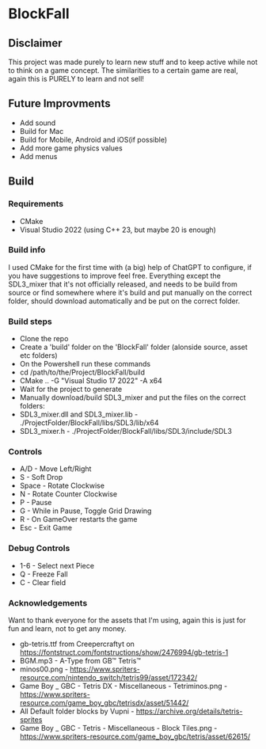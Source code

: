 # BlockFall

## Disclaimer
This project was made purely to learn new stuff and to keep active while not to think on a game concept.
The similarities to a certain game are real, again this is PURELY to learn and not sell!

## Future Improvments
 - Add sound
 - Build for Mac
 - Build for Mobile, Android and iOS(if possible)
 - Add more game physics values
 - Add menus
 

## Build
### Requirements
 - CMake
 - Visual Studio 2022 (using C++ 23, but maybe 20 is enough)

### Build info
I used CMake for the first time with (a big) help of ChatGPT to configure, if you have suggestions to improve feel free.
Everything except the SDL3_mixer that it's not officially released, and needs to be build from source or find somewhere where it's build and put manually on the correct folder, should download automatically and be put on the correct folder.

### Build steps
 - Clone the repo
 - Create a 'build' folder on the 'BlockFall' folder (alonside source, asset etc folders)
 - On the Powershell run these commands
  - cd /path/to/the/Project/BlockFall/build
  - CMake .. -G "Visual Studio 17 2022" -A x64
- Wait for the project to generate
- Manually download/build SDL3_mixer and put the files on the correct folders:
 - SDL3_mixer.dll and SDL3_mixer.lib - ./ProjectFolder/BlockFall/libs/SDL3/lib/x64
 - SDL3_mixer.h - ./ProjectFolder/BlockFall/libs/SDL3/include/SDL3

### Controls
 - A/D - Move Left/Right
 - S - Soft Drop
 - Space - Rotate Clockwise
 - N - Rotate Counter Clockwise
 - P - Pause
 - G - While in Pause, Toggle Grid Drawing
 - R - On GameOver restarts the game
 - Esc - Exit Game

### Debug Controls
 - 1-6 - Select next Piece
 - Q - Freeze Fall
 - C - Clear field

### Acknowledgements

Want to thank everyone for the assets that I'm using, again this is just for fun and learn, not to get any money.

  - gb-tetris.ttf from Creepercraftyt on https://fontstruct.com/fontstructions/show/2476994/gb-tetris-1
  - BGM.mp3 - A-Type from GB™ Tetris™
  - minos00.png - https://www.spriters-resource.com/nintendo_switch/tetris99/asset/172342/
  - Game Boy _ GBC - Tetris DX - Miscellaneous - Tetriminos.png - https://www.spriters-resource.com/game_boy_gbc/tetrisdx/asset/51442/
  - All Default folder blocks by Vupni - https://archive.org/details/tetris-sprites
  - Game Boy _ GBC - Tetris - Miscellaneous - Block Tiles.png - https://www.spriters-resource.com/game_boy_gbc/tetris/asset/62615/


